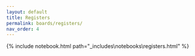 ```yaml
---
layout: default
title: Registers
permalink: boards/registers/
nav_order: 4
---
```

{% include notebook.html path="_includes\notebooks\registers.html" %}
